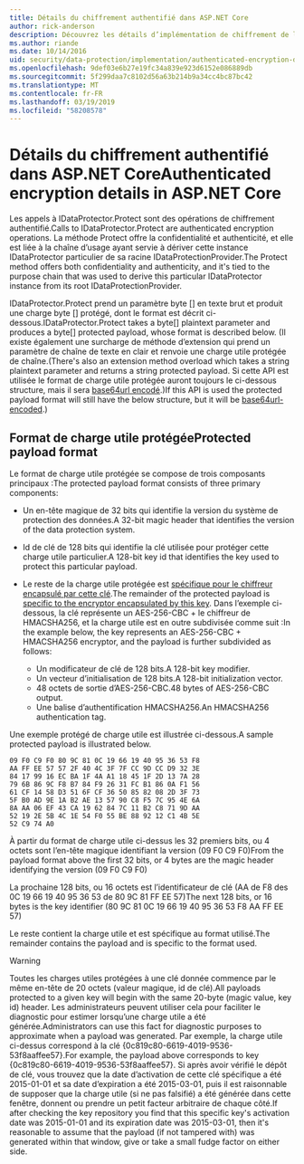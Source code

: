 ```yaml
---
title: Détails du chiffrement authentifié dans ASP.NET Core
author: rick-anderson
description: Découvrez les détails d’implémentation de chiffrement de la Protection des données ASP.NET Core authentifié.
ms.author: riande
ms.date: 10/14/2016
uid: security/data-protection/implementation/authenticated-encryption-details
ms.openlocfilehash: 9def03e6b27e19fc34a839e923d6152e086889db
ms.sourcegitcommit: 5f299daa7c8102d56a63b214b9a34cc4bc87bc42
ms.translationtype: MT
ms.contentlocale: fr-FR
ms.lasthandoff: 03/19/2019
ms.locfileid: "58208578"
---
```

# <a name="authenticated-encryption-details-in-aspnet-core"></a><span data-ttu-id="f07f3-103">Détails du chiffrement authentifié dans ASP.NET Core</span><span class="sxs-lookup"><span data-stu-id="f07f3-103">Authenticated encryption details in ASP.NET Core</span></span>

<a name="data-protection-implementation-authenticated-encryption-details"></a>

<span data-ttu-id="f07f3-104">Les appels à IDataProtector.Protect sont des opérations de chiffrement authentifié.</span><span class="sxs-lookup"><span data-stu-id="f07f3-104">Calls to IDataProtector.Protect are authenticated encryption operations.</span></span> <span data-ttu-id="f07f3-105">La méthode Protect offre la confidentialité et authenticité, et elle est liée à la chaîne d’usage ayant servie à dériver cette instance IDataProtector particulier de sa racine IDataProtectionProvider.</span><span class="sxs-lookup"><span data-stu-id="f07f3-105">The Protect method offers both confidentiality and authenticity, and it's tied to the purpose chain that was used to derive this particular IDataProtector instance from its root IDataProtectionProvider.</span></span>

<span data-ttu-id="f07f3-106">IDataProtector.Protect prend un paramètre byte [] en texte brut et produit une charge byte [] protégé, dont le format est décrit ci-dessous.</span><span class="sxs-lookup"><span data-stu-id="f07f3-106">IDataProtector.Protect takes a byte[] plaintext parameter and produces a byte[] protected payload, whose format is described below.</span></span> <span data-ttu-id="f07f3-107">(Il existe également une surcharge de méthode d’extension qui prend un paramètre de chaîne de texte en clair et renvoie une charge utile protégée de chaîne.</span><span class="sxs-lookup"><span data-stu-id="f07f3-107">(There's also an extension method overload which takes a string plaintext parameter and returns a string protected payload.</span></span> <span data-ttu-id="f07f3-108">Si cette API est utilisée le format de charge utile protégée auront toujours le ci-dessous structure, mais il sera [base64url encodé](https://tools.ietf.org/html/rfc4648#section-5).)</span><span class="sxs-lookup"><span data-stu-id="f07f3-108">If this API is used the protected payload format will still have the below structure, but it will be [base64url-encoded](https://tools.ietf.org/html/rfc4648#section-5).)</span></span>

## <a name="protected-payload-format"></a><span data-ttu-id="f07f3-109">Format de charge utile protégée</span><span class="sxs-lookup"><span data-stu-id="f07f3-109">Protected payload format</span></span>

<span data-ttu-id="f07f3-110">Le format de charge utile protégée se compose de trois composants principaux :</span><span class="sxs-lookup"><span data-stu-id="f07f3-110">The protected payload format consists of three primary components:</span></span>

* <span data-ttu-id="f07f3-111">Un en-tête magique de 32 bits qui identifie la version du système de protection des données.</span><span class="sxs-lookup"><span data-stu-id="f07f3-111">A 32-bit magic header that identifies the version of the data protection system.</span></span>

* <span data-ttu-id="f07f3-112">Id de clé de 128 bits qui identifie la clé utilisée pour protéger cette charge utile particulier.</span><span class="sxs-lookup"><span data-stu-id="f07f3-112">A 128-bit key id that identifies the key used to protect this particular payload.</span></span>

* <span data-ttu-id="f07f3-113">Le reste de la charge utile protégée est [spécifique pour le chiffreur encapsulé par cette clé](xref:security/data-protection/implementation/subkeyderivation#data-protection-implementation-subkey-derivation).</span><span class="sxs-lookup"><span data-stu-id="f07f3-113">The remainder of the protected payload is [specific to the encryptor encapsulated by this key](xref:security/data-protection/implementation/subkeyderivation#data-protection-implementation-subkey-derivation).</span></span> <span data-ttu-id="f07f3-114">Dans l’exemple ci-dessous, la clé représente un AES-256-CBC + le chiffreur de HMACSHA256, et la charge utile est en outre subdivisée comme suit :</span><span class="sxs-lookup"><span data-stu-id="f07f3-114">In the example below, the key represents an AES-256-CBC + HMACSHA256 encryptor, and the payload is further subdivided as follows:</span></span>
  * <span data-ttu-id="f07f3-115">Un modificateur de clé de 128 bits.</span><span class="sxs-lookup"><span data-stu-id="f07f3-115">A 128-bit key modifier.</span></span>
  * <span data-ttu-id="f07f3-116">Un vecteur d’initialisation de 128 bits.</span><span class="sxs-lookup"><span data-stu-id="f07f3-116">A 128-bit initialization vector.</span></span>
  * <span data-ttu-id="f07f3-117">48 octets de sortie d’AES-256-CBC.</span><span class="sxs-lookup"><span data-stu-id="f07f3-117">48 bytes of AES-256-CBC output.</span></span>
  * <span data-ttu-id="f07f3-118">Une balise d’authentification HMACSHA256.</span><span class="sxs-lookup"><span data-stu-id="f07f3-118">An HMACSHA256 authentication tag.</span></span>

<span data-ttu-id="f07f3-119">Une exemple protégé de charge utile est illustrée ci-dessous.</span><span class="sxs-lookup"><span data-stu-id="f07f3-119">A sample protected payload is illustrated below.</span></span>

```
09 F0 C9 F0 80 9C 81 0C 19 66 19 40 95 36 53 F8
AA FF EE 57 57 2F 40 4C 3F 7F CC 9D CC D9 32 3E
84 17 99 16 EC BA 1F 4A A1 18 45 1F 2D 13 7A 28
79 6B 86 9C F8 B7 84 F9 26 31 FC B1 86 0A F1 56
61 CF 14 58 D3 51 6F CF 36 50 85 82 08 2D 3F 73
5F B0 AD 9E 1A B2 AE 13 57 90 C8 F5 7C 95 4E 6A
8A AA 06 EF 43 CA 19 62 84 7C 11 B2 C8 71 9D AA
52 19 2E 5B 4C 1E 54 F0 55 BE 88 92 12 C1 4B 5E
52 C9 74 A0
```

<span data-ttu-id="f07f3-120">À partir du format de charge utile ci-dessus les 32 premiers bits, ou 4 octets sont l’en-tête magique identifiant la version (09 F0 C9 F0)</span><span class="sxs-lookup"><span data-stu-id="f07f3-120">From the payload format above the first 32 bits, or 4 bytes are the magic header identifying the version (09 F0 C9 F0)</span></span>

<span data-ttu-id="f07f3-121">La prochaine 128 bits, ou 16 octets est l’identificateur de clé (AA de F8 des 0C 19 66 19 40 95 36 53 de 80 9C 81 FF EE 57)</span><span class="sxs-lookup"><span data-stu-id="f07f3-121">The next 128 bits, or 16 bytes is the key identifier (80 9C 81 0C 19 66 19 40 95 36 53 F8 AA FF EE 57)</span></span>

<span data-ttu-id="f07f3-122">Le reste contient la charge utile et est spécifique au format utilisé.</span><span class="sxs-lookup"><span data-stu-id="f07f3-122">The remainder contains the payload and is specific to the format used.</span></span>

> [!WARNING]
> <span data-ttu-id="f07f3-123">Toutes les charges utiles protégées à une clé donnée commence par le même en-tête de 20 octets (valeur magique, id de clé).</span><span class="sxs-lookup"><span data-stu-id="f07f3-123">All payloads protected to a given key will begin with the same 20-byte (magic value, key id) header.</span></span> <span data-ttu-id="f07f3-124">Les administrateurs peuvent utiliser cela pour faciliter le diagnostic pour estimer lorsqu’une charge utile a été générée.</span><span class="sxs-lookup"><span data-stu-id="f07f3-124">Administrators can use this fact for diagnostic purposes to approximate when a payload was generated.</span></span> <span data-ttu-id="f07f3-125">Par exemple, la charge utile ci-dessus correspond à la clé {0c819c80-6619-4019-9536-53f8aaffee57}.</span><span class="sxs-lookup"><span data-stu-id="f07f3-125">For example, the payload above corresponds to key {0c819c80-6619-4019-9536-53f8aaffee57}.</span></span> <span data-ttu-id="f07f3-126">Si après avoir vérifié le dépôt de clé, vous trouvez que la date d’activation de cette clé spécifique a été 2015-01-01 et sa date d’expiration a été 2015-03-01, puis il est raisonnable de supposer que la charge utile (si ne pas falsifié) a été générée dans cette fenêtre, donnent ou prendre un petit facteur arbitraire de chaque côté.</span><span class="sxs-lookup"><span data-stu-id="f07f3-126">If after checking the key repository you find that this specific key's activation date was 2015-01-01 and its expiration date was 2015-03-01, then it's reasonable to assume that the payload (if not tampered with) was generated within that window, give or take a small fudge factor on either side.</span></span>
